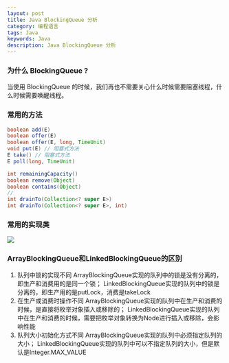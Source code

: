 ```yaml
---
layout: post
title: Java BlockingQueue 分析
category: 编程语言
tags: Java
keywords: Java
description: Java BlockingQueue 分析
---
```


### 为什么 BlockingQueue ?

当使用 BlockingQueue 的时候，我们再也不需要关心什么时候需要阻塞线程，什么时候需要唤醒线程。

### 常用的方法

```java
boolean add(E) 
boolean offer(E) 
boolean offer(E, long, TimeUnit) 
void put(E) // 阻塞式方法
E take() // 阻塞式方法
E poll(long, TimeUnit)

int remainingCapacity() 
boolean remove(Object) 
boolean contains(Object) 
//
int drainTo(Collection<? super E>)
int drainTo(Collection<? super E>, int)
```


### 常用的实现类

![](http://cdn.taotaoshenqi.com/letcheng/BlockingQueue-UML.png)


### ArrayBlockingQueue和LinkedBlockingQueue的区别

1. 队列中锁的实现不同
    ArrayBlockingQueue实现的队列中的锁是没有分离的，即生产和消费用的是同一个锁；
    LinkedBlockingQueue实现的队列中的锁是分离的，即生产用的是putLock，消费是takeLock
2. 在生产或消费时操作不同
    ArrayBlockingQueue实现的队列中在生产和消费的时候，是直接将枚举对象插入或移除的；
    LinkedBlockingQueue实现的队列中在生产和消费的时候，需要把枚举对象转换为Node<E>进行插入或移除，会影响性能
3. 队列大小初始化方式不同
    ArrayBlockingQueue实现的队列中必须指定队列的大小；
    LinkedBlockingQueue实现的队列中可以不指定队列的大小，但是默认是Integer.MAX_VALUE